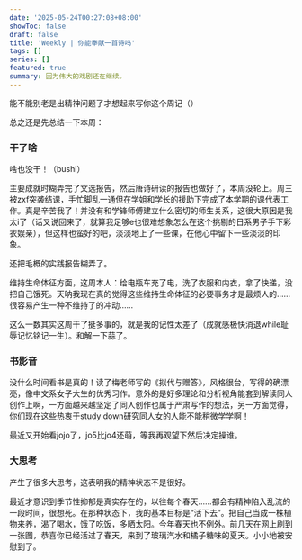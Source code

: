 ```yaml
---
date: '2025-05-24T00:27:08+08:00'
showToc: false
draft: false
title: 'Weekly | 你能奉献一首诗吗'
tags: []
series: []
featured: true
summary: 因为伟大的戏剧还在继续。
---
```



能不能别老是出精神问题了才想起来写你这个周记（）

总之还是先总结一下本周：

### 干了啥

啥也没干！（bushi）

主要成就时糊弄完了文选报告，然后唐诗研读的报告也做好了，本周没轮上。周三被zxf突袭结课，手忙脚乱一通但在学姐和学长的援助下完成了本学期的课代表工作。真是辛苦我了！并没有和学锋师傅建立什么密切的师生关系，这很大原因是我太i了（话又说回来了，就算我足够e也很难想象怎么在这个挑剔的日系男子手下彩衣娱亲），但这样也蛮好的吧，淡淡地上了一些课，在他心中留下一些淡淡的印象。

还把毛概的实践报告糊弄了。

维持生命体征方面，这周本人：给电瓶车充了电，洗了衣服和内衣，拿了快递，没把自己饿死。天呐我现在真的觉得这些维持生命体征的必要事务才是最烦人的……很容易产生一种不维持了的冲动……

这么一数其实这周干了挺多事的，就是我的记性太差了（成就感极快消退while耻辱记忆铭记一生）。和解一下蒜了。

### 书影音

没什么时间看书是真的！读了梅老师写的《拟代与赠答》，风格很台，写得的确漂亮，像中文系女子大生的优秀习作。意外的是好多理论和分析视角能套到解读同人创作上啊，一方面越来越坚定了同人创作也属于严肃写作的想法，另一方面觉得，你们现在这些热衷于study down研究同人女的人能不能稍微学学啊！

最近又开始看jojo了，jo5比jo4还萌，等我再观望下然后决定操谁。
### 大思考

产生了很多大思考，这表明我的精神状态不是很好。

最近才意识到季节性抑郁是真实存在的，以往每个春天……都会有精神陷入乱流的一段时间，很想死。在那种状态下，我的基本目标是“活下去”。把自己当成一株植物来养，渴了喝水，饿了吃饭，多晒太阳。今年春天也不例外。前几天在网上刷到一张图，恭喜你已经活过了春天，来到了玻璃汽水和橘子糖味的夏天。小小地被安慰到了。
